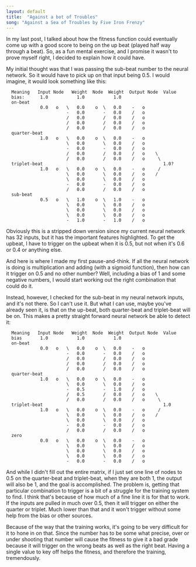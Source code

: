 ```yaml
---
layout: default
title:  "Against a bot of Troubles"
song: "Against a Sea of Troubles by Five Iron Frenzy"
---
```


In my last post, I talked about how the fitness function could eventually come
up with a good score to being on the up beat (played half way through a beat).
So, as a fun mental exercise, and I promise it wasn't to prove myself right, I
decided to explain how it could have.

My initial thought was that I was passing the sub-beat number to the neural
network. So it would have to pick up on that input being 0.5. I would imagine,
it would look something like this:

```
  Meaning   Input Node   Weight  Node  Weight  Output Node  Value
  bias:      1.0           1.0           1.0
  on-beat
             0.0   o   \   0.0    o  \   0.0    -   o
                       -   0.0       -   0.0    /   o
                       /   0.0       /   0.0    /   o
                       /   0.0       /   0.0    /   o
                       /   0.0       /   0.0    /   o
  quarter-beat                        
             1.0   o   \   0.0    o  \   0.0    -   o
                       \   0.0       \   0.0    /   o
                       -   0.0       -   0.0    /   o
                       /   0.0       /   0.0    /   o    \
                       /   0.0       /   0.0    /   o     \
  triplet-beat                                              1.0?
             1.0   o   \   0.0    o  \   0.0    -   o     /
                       \   0.0       \   0.0    /   o    /
                       \   0.0       \   0.0    /   o
                       -   0.0       -   0.0    /   o
                       /   0.0       /   0.0    /   o
  sub-beat                            
             0.5   o   \   1.0    o  \   1.0    -   o
                       \   0.0       \   0.0    /   o
                       \   0.0       \   0.0    /   o
                       \   0.0       \   0.0    /   o
                       -   1.0       -   1.0    /   o
```

Obviously this is a stripped down version since my current neural network has 32
inputs, but it has the important features highlighted. To get the upbeat, I have
to trigger on the upbeat when it is 0.5, but not when it's 0.6 or 0.4 or
anything else.

And here is where I made my first pause-and-think. If all the neural network is
doing is multiplication and adding (with a sigmoid function), then how can it
trigger on 0.5 and no other number? Well, including a bias of 1 and some
negative numbers, I would start working out the right combination that could do
it.

Instead, however, I checked for the sub-beat in my neural network inputs, and
it's not there. So I can't use it. But what I can use, maybe you've already seen
it, is that on the up-beat, both quarter-beat and triplet-beat will be on. This
makes a pretty straight forward neural network be able to detect it:

```
  Meaning   Input Node   Weight  Node  Weight  Output Node  Value
  bias       1.0           1.0           1.0
  on-beat
             0.0   o   \   0.0    o  \   0.0    -   o
                       -   0.0       -   0.0    /   o
                       /   0.0       /   0.0    /   o
                       /   0.0       /   0.0    /   o
                       /   0.0       /   0.0    /   o
  quarter-beat                        
             1.0   o   \   0.0    o  \   0.0    -   o
                       \   0.0       \   0.0    /   o
                       -   0.5       -   1.0    /   o
                       /   0.5       /   0.0    /   o    \
                       /   0.0       /   0.0    /   o     \
  triplet-beat                                              1.0
             1.0   o   \   0.0    o  \   0.0    -   o     /
                       \   0.0       \   0.0    /   o    /
                       \   0.0       \   0.0    /   o
                       -   0.0       -   0.0    /   o
                       /   0.0       /   0.0    /   o
  zero                                
             0.0   o   \   0.0    o  \   0.0    -   o
                       \   0.0       \   0.0    /   o
                       \   0.0       \   0.0    /   o
                       \   0.0       \   0.0    /   o
                       -   0.0       -   0.0    /   o
```

And while I didn't fill out the entire matrix, if I just set one line of nodes
to 0.5 on the quarter-beat and triplet-beat, when they are both 1, the output
will also be 1, and the goal is accomplished. The problem is, getting that
particular combination to trigger is a bit of a struggle for the training system
to find. I think that's because of how much of a fine line it is for that to
work. If the inputs are pulled in much over 0.5, then it will trigger on either
the quarter or triplet. Much lower than that and it won't trigger without some
help from the bias or other sources. 

Because of the way that the training works, it's going to be very difficult for
it to hone in on that. Since the number has to be some what precise, over or
under shooting that number will cause the fitness to give it a bad grade because
it will trigger on the wrong beats as well as the right beat. Having a single
value to key off helps the fitness, and therefore the training, tremendously.
